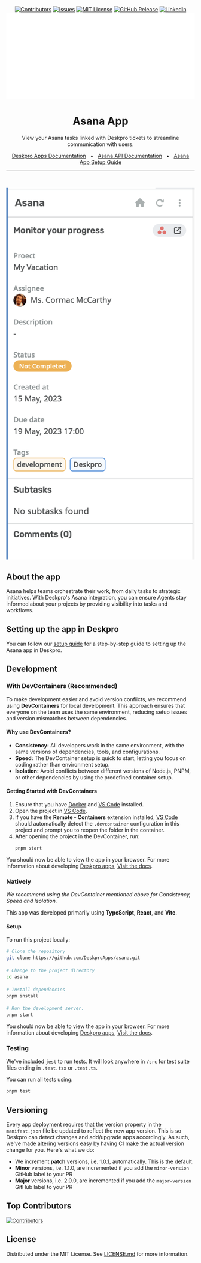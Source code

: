 <div align='center'>
  <a target='_blank' href=''><img src='https://img.shields.io/github/contributors/deskproapps/asana.svg?style=for-the-badge' alt='Contributors' /></a>
  <a target='_blank' href='https://github.com/deskproapps/asana/issues'><img src='https://img.shields.io/github/issues/deskproapps/asana.svg?style=for-the-badge' alt='Issues' /></a>
  <a target='_blank' href='https://github.com/deskproapps/asana/blob/master/LICENSE.md'><img src='https://img.shields.io/github/license/deskproapps/asana.svg?style=for-the-badge' alt='MIT License' /></a>
  <a target='_blank' href='https://github.com/deskproapps/asana/releases'><img src='https://img.shields.io/github/v/release/deskproapps/asana?style=for-the-badge' alt='GitHub Release' /></a>
  <a target='_blank' href='https://www.linkedin.com/company/deskpro'><img src='https://img.shields.io/badge/-LinkedIn-black.svg?style=for-the-badge&logo=linkedin&colorB=555' alt='LinkedIn' /></a>

  <img src='readme.svg'>
</div>

<div align='center'>
  <h1>Asana App</h1>
  <p>View your Asana tasks linked with Deskpro tickets to streamline communication with users.
</p>
  <a href='https://support.deskpro.com/ga/guides/developers/anatomy-of-an-app' target='_blank'>Deskpro Apps Documentation</a>
  <span>&nbsp;&nbsp;•&nbsp;&nbsp;</span>
  <a href='https://developers.asana.com/reference/rest-api-reference' target='_blank'>Asana API Documentation</a>
  <span>&nbsp;&nbsp;•&nbsp;&nbsp;</span>
  <a href='./SETUP.md' target='_blank'>Asana App Setup Guide</a>
  <br />
  <hr />
  <br />
</div>

![Screenshot of the Asana App](./docs/readme/app-screenshot.png)

## **About the app**
Asana helps teams orchestrate their work, from daily tasks to strategic initiatives. With Deskpro's Asana integration, you can ensure Agents stay informed about your projects by providing visibility into tasks and workflows.

## **Setting up the app in Deskpro**
You can follow our [setup guide](./SETUP.md) for a step-by-step guide to setting up the Asana app in Deskpro.

## Development

### With DevContainers (Recommended)
To make development easier and avoid version conflicts, we recommend using **DevContainers** for local development. This approach ensures that everyone on the team uses the same environment, reducing setup issues and version mismatches between dependencies.

#### Why use DevContainers?
- **Consistency:** All developers work in the same environment, with the same versions of dependencies, tools, and configurations.
- **Speed:** The DevContainer setup is quick to start, letting you focus on coding rather than environment setup.
- **Isolation:** Avoid conflicts between different versions of Node.js, PNPM, or other dependencies by using the predefined container setup.

#### Getting Started with DevContainers
1. Ensure that you have [Docker](https://www.docker.com/get-started) and [VS Code](https://code.visualstudio.com/) installed.
2. Open the project in [VS Code](https://code.visualstudio.com/).
3. If you have the **Remote - Containers** extension installed, [VS Code](https://code.visualstudio.com/) should automatically detect the `.devcontainer` configuration in this project and prompt you to reopen the folder in the container.
4. After opening the project in the DevContainer, run:
   ```bash
   pnpm start
   ```

You should now be able to view the app in your browser. For more information about developing [Deskpro apps](https://www.deskpro.com/apps), [Visit the docs](https://support.deskpro.com/ga/guides/developers/anatomy-of-an-app).

### Natively
_We recommend using the DevContainer mentioned above for Consistency, Speed and Isolation._

This app was developed primarily using **TypeScript**, **React**, and **Vite**.

#### Setup
To run this project locally:

 ```bash
# Clone the repository
git clone https://github.com/DeskproApps/asana.git

# Change to the project directory
cd asana

# Install dependencies
pnpm install

# Run the development server.
pnpm start
```

You should now be able to view the app in your browser. For more information about developing [Deskpro apps](https://www.deskpro.com/apps), [Visit the docs](https://support.deskpro.com/ga/guides/developers/anatomy-of-an-app).

### Testing
We've included `jest` to run tests. It will look anywhere in `/src` for test suite files ending in `.test.tsx` or `.test.ts`.

You can run all tests using:

```bash
pnpm test
```

## Versioning
Every app deployment requires that the version property in the `manifest.json` file be updated to reflect the new app version. This is so Deskpro can detect changes and add/upgrade apps accordingly. As such, we've made altering versions easy by having CI make the actual version change for you. Here's what we do:

* We increment **patch** versions, i.e. 1.0.1, automatically. This is the default.
* **Minor** versions, i.e. 1.1.0, are incremented if you add the `minor-version` GitHub label to your PR
* **Major** versions, i.e. 2.0.0, are incremented if you add the `major-version` GitHub label to your PR

## Top Contributors
[![Contributors](https://contrib.rocks/image?repo=deskproapps/asana)](https://github.com/deskproapps/asana/graphs/contributors)


## License
Distributed under the MIT License. See [LICENSE.md](LICENSE.md) for more information.